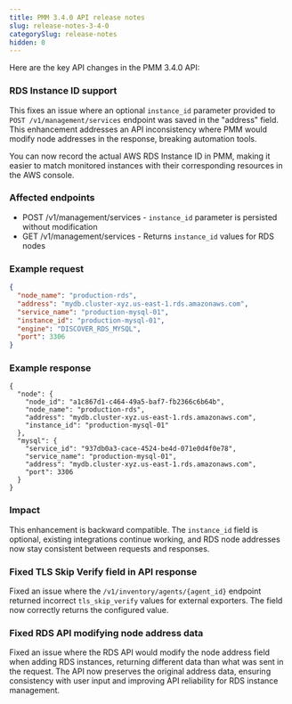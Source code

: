 ```yaml
---
title: PMM 3.4.0 API release notes
slug: release-notes-3-4-0
categorySlug: release-notes
hidden: 0
---
```


Here are the key API changes in the PMM 3.4.0 API:

### RDS Instance ID support
This fixes an issue where an optional `instance_id` parameter provided to `POST /v1/management/services` endpoint was saved in the "address" field. This enhancement addresses an API inconsistency where PMM would modify node addresses in the response, breaking automation tools.

You can now record the actual AWS RDS Instance ID in PMM, making it easier to match monitored instances with their corresponding resources in the AWS console.

### Affected endpoints

- POST /v1/management/services - `instance_id` parameter is persisted without modification
- GET /v1/management/services - Returns `instance_id` values for RDS nodes


### Example request
```json
{
  "node_name": "production-rds",
  "address": "mydb.cluster-xyz.us-east-1.rds.amazonaws.com",
  "service_name": "production-mysql-01",
  "instance_id": "production-mysql-01",
  "engine": "DISCOVER_RDS_MYSQL",
  "port": 3306
}
```

### Example response

```
{
  "node": {
    "node_id": "a1c867d1-c464-49a5-baf7-fb2366c6b64b",
    "node_name": "production-rds",
    "address": "mydb.cluster-xyz.us-east-1.rds.amazonaws.com",
    "instance_id": "production-mysql-01"
  },
  "mysql": {
    "service_id": "937db0a3-cace-4524-be4d-071e0d4f0e78",
    "service_name": "production-mysql-01",
    "address": "mydb.cluster-xyz.us-east-1.rds.amazonaws.com",
    "port": 3306
  }
}
```

### Impact

This enhancement is backward compatible. The `instance_id` field is optional, existing integrations continue working, and RDS node addresses now stay consistent between requests and responses.

### Fixed TLS Skip Verify field in API response

Fixed an issue where the `/v1/inventory/agents/{agent_id}` endpoint returned incorrect `tls_skip_verify` values for external exporters. The field now correctly returns the configured value.

### Fixed RDS API modifying node address data

Fixed an issue where the RDS API would modify the node address field when adding RDS instances, returning different data than what was sent in the request. The API now preserves the original address data, ensuring consistency with user input and improving API reliability for RDS instance management.

